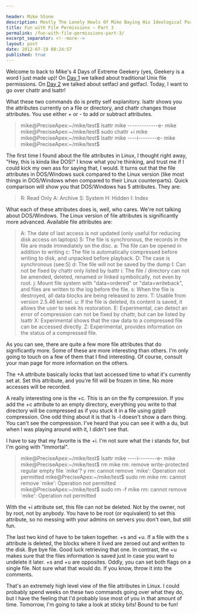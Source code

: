 ```yaml
---

header: Mike Stone
description: Mostly The Lonely Howls Of Mike Baying His Ideological Purity At The Moon
title: Fun with File Permissions – Part 3
permalink: /fun-with-file-permissions-part-3/
excerpt_separator: <!--more-->
layout: post
date: 2012-07-19 08:24:57
published: true
---
```



Welcome to back to Mike's 4 Days of Extreme Geekery (yes, Geekery is a word I just made up)! On [Day 1](https://mikestone.me/fun-with-file-permissions-part-1 "Fun with File Permissions – Part 1") we talked about traditional Unix file permissions. On [Day 2](https://mikestone.me/fun-with-file-permissions-part-2 "Fun with File Permissions – Part 2") we talked about setfacl and getfacl. Today, I want to go over chattr and lsattr!

<!--more-->

What these two commands do is pretty self explanitory. lsattr shows you the attributes currently on a file or directory, and chattr changes those attributes. You use either + or - to add or subtract attributes.

>  mike@PreciseApex:~/mike/test$ lsattr mike
>  -------------e- mike
>  mike@PreciseApex:~/mike/test$ sudo chattr +i mike
>  mike@PreciseApex:~/mike/test$ lsattr mike
>  ----i--------e- mike
>  mike@PreciseApex:~/mike/test$

The first time I found about the file attributes in Linux, I thought right away, "Hey, this is kinda like DOS!" I know what you're thinking, and trust me if I could kick my own ass for saying that, I would. It turns out that the file attributes in DOS/Windows suck compared to the Linux version (like most things in DOS/Windows when compared to their Linux counterparts). Quick comparison will show you that DOS/Windows has 5 attributes. They are:

>  R: Read Only
>  A: Archive
>  S: System
>  H: Hidden
>  I: Index

What each of these attributes does is, well, who cares. We're not talking about DOS/Windows. The Linux version of file attributes is significantly more advanced. Available file attributes are:

>  A: The date of last access is not updated (only useful for reducing disk access on laptops)
>  S: The file is synchronous, the records in the file are made immediately on the disc.
>  a: The file can be opened in addition to writing
>  c: The file is automatically compressed before writing to disk, and unpacked before playback.
>  D: The case is synchronous (see:S)
>  d: The file will not be saved by the dump
>  I: Can not be fixed by chattr only listed by lsattr
>  i: The file / directory can not be amended, deleted, renamed or linked symbolically, not even by root.
>  j: Mount file system with "data=ordered" or "data=writeback", and files are written to the log before the file.
>  s: When the file is destroyed, all data blocks are being released to zero.
>  T: Usable from version 2.5.46 kernel.
>  u: If the file is deleted, its content is saved, it allows the user to seek its restoration.
>  E: Experimental, can detect an error of compression can not be fixed by chattr, but can be listed by lsattr
>  X: Experimental shows that the raw data to a compressed file can be accessed directly.
>  Z: Experimental, provides information on the status of a compressed file.

As you can see, there are quite a few more file attributes that do significantly more. Some of these are more interesting than others. I'm only going to touch on a few of them that I find interesting. Of course, consult your man page for more information on the others.

The +A attribute basically locks that last accessed time to what it's currently set at. Set this attribute, and you're fill will be frozen in time. No more accesses will be recorded.

A really interesting one is the +c. This is an on the fly compression. If you add the +c attribute to an empty directory, everything you write to that directory will be compressed as if you stuck it in a file using gzip9 compression. One odd thing about it is that ls -l doesn't show a darn thing. You can't see the compression. I've heard that you can see it with a du, but when I was playing around with it, I didn't see that.

I have to say that my favorite is the +i. I'm not sure what the i stands for, but I'm going with "Immortal".

> mike@PreciseApex:~/mike/test$ lsattr mike
> ----i--------e- mike
> mike@PreciseApex:~/mike/test$ rm mike
> rm: remove write-protected regular empty file \`mike'? y
> rm: cannot remove \`mike': Operation not permitted
> mike@PreciseApex:~/mike/test$ sudo rm mike
> rm: cannot remove \`mike': Operation not permitted
> mike@PreciseApex:~/mike/test$ sudo rm -f mike
> rm: cannot remove \`mike': Operation not permitted

With the +i attribute set, this file can not be deleted. Not by the owner, not by root, not by anybody. You have to be root (or equivalent) to set this attribute, so no messing with your admins on servers you don't own, but still fun.

The last two kind of have to be taken together. +s and +u. If a file with the s attribute is deleted, the blocks where it lived are zeroed out and written to the disk. Bye bye file. Good luck retrieving that one. In contrast, the +u makes sure that the files information is saved just in case you want to undelete it later. +s and +u are opposites. Oddly, you can set both flags on a single file. Not sure what that would do. If you know, throw it into the comments.

That's an extremely high level view of the file attributes in Linux. I could probably spend weeks on these two commands going over what they do, but I have the feeling that I'd probably lose most of you in that amount of time. Tomorrow, I'm going to take a look at sticky bits! Bound to be fun!

